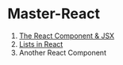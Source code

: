 # Master-React

1. [The React Component & JSX](http://master-react.jeznacki13.usermd.net/the-react-component)
2. [Lists in React](http://master-react.jeznacki13.usermd.net/lists-inreact)
3. Another React Component 
